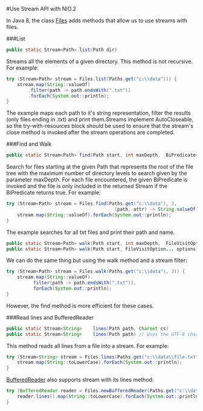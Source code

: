 #Use Stream API with NIO.2

In Java 8, the class [Files](https://docs.oracle.com/javase/8/docs/api/java/nio/file/Files.html) adds methods that allow us to use streams with files. 

###List
````java
public static Stream<Path> list(Path dir)
````
Streams all the elements of a given directory. This method is not recursive. For example:
````java
try (Stream<Path> stream = Files.list(Paths.get("c:\\data"))) {
    stream.map(String::valueOf)
        .filter(path -> path.endsWith(".txt"))
        .forEach(System.out::println);
}
````
The example maps each path to it's string representation, filter the results (only files ending in .txt) and print them.Streams implement AutoCloseable, so the try-with-resources block should be used to ensure that the stream's close method is invoked after the stream operations are completed.

###Find and Walk
````java
public static Stream<Path> find(Path start, int maxDepth,  BiPredicate<Path,BasicFileAttributes> matcher, FileVisitOption... options)
````
Search for files starting at the given Path that represents the root of the file tree with the maximum number of directory levels to search given by the parameter maxDepth. For each file encountered, the given BiPredicate is invoked and the file is only included in the returned Stream if the BiPredicate returns true. For example:
````java
try (Stream<Path> stream = Files.find(Paths.get("c:\\data"), 3, 
                                        (path, attr) -> String.valueOf(path).endsWith(".txt"))) {
    stream.map(String::valueOf).forEach(System.out::println);
}
````
The example searches for all txt files and print their path and name.

````java
public static Stream<Path> walk(Path start, int maxDepth,  FileVisitOption... options)
public static Stream<Path> walk(Path start, FileVisitOption... options) // This visits all levels of the directory tree.
````
We can do the same thing but using the walk method and a stream filter:
````java
try (Stream<Path> stream = Files.walk(Paths.get("c:\\data"), 3)) {
    stream.map(String::valueOf).
          filter(path -> path.endsWith(".txt")).
          forEach(System.out::println);
}
````
However, the find method is more efficient for these cases.

###Read lines and BufferedReader
````java
public static Stream<String>	lines(Path path, Charset cs)
public static Stream<String>	lines(Path path) // Uses the UTF-8 charset.
````
This method reads all lines from a file into a stream. For example:
````java
try (Stream<String> stream = Files.lines(Paths.get("c:\\data\\file.txt"))) {
    stream.map(String::toLowerCase).forEach(System.out::println);
}
````

[BufferedReader](https://docs.oracle.com/javase/8/docs/api/java/io/BufferedReader.html) also supports stream with its lines method:
````java
try (BufferedReader reader = Files.newBufferedReader(Paths.get("c:\\data\files.txt"))) {
    reader.lines().map(String::toLowerCase).forEach(System.out::println);
}
````
